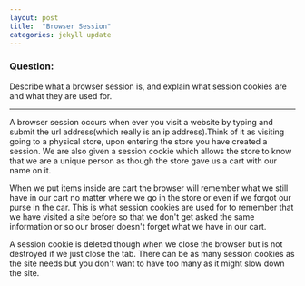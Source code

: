 ```yaml
---
layout: post
title:  "Browser Session"
categories: jekyll update
---
```


### Question:
Describe what a browser session is, and explain what session cookies are and what they are used for.
<hr>

A browser session occurs when ever you visit a website by typing and submit the url address(which really is an ip address).Think of it as visiting going to a physical store, upon entering the store you have created a session. We are also given a session cookie which allows the store to know that we are a unique person as though the store gave us a cart with our name on it. 

When we put items inside are cart the browser will remember what we still have in our cart no matter where we go in the store or even if we forgot our purse in the car. This is what session cookies are used for to remember that we have visited a site before so that we don't get asked the same information or so our broser doesn't forget what we have in our cart. 
 
A session cookie is deleted though when we close the browser but is not destroyed if we just close the tab. There can be as many session cookies as the site needs but you don't want to have too many as it might slow down the site. 